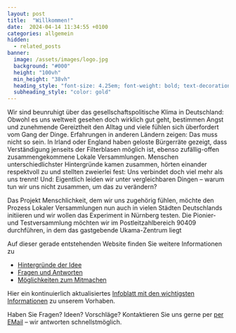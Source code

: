 ```yaml
---
layout: post
title:  "Willkommen!"
date:  2024-04-14 11:34:55 +0100
categories: allgemein
hidden:
  - related_posts
banner:
  image: /assets/images/logo.jpg
  background: "#000"
  height: "100vh"
  min_height: "38vh"
  heading_style: "font-size: 4.25em; font-weight: bold; text-decoration: underline"
  subheading_style: "color: gold"
---
```



Wir sind beunruhigt über das gesellschaftspolitische Klima in Deutschland: Obwohl es uns weltweit gesehen doch wirklich gut geht, 
bestimmen Angst und zunehmende Gereiztheit den Alltag und viele fühlen sich überfordert vom Gang der Dinge. Erfahrungen in anderen 
Ländern zeigen: Das muss nicht so sein. In Irland oder England haben geloste Bürgerräte gezeigt, dass Verständigung jenseits der 
Filterblasen möglich ist, ebenso zufällig-offen zusammengekommene Lokale Versammlungen. Menschen unterschiedlichster Hintergründe 
kamen zusammen, hörten einander respektvoll zu und stellten zweierlei fest: Uns verbindet doch viel mehr als uns trennt! Und: 
Eigentlich leiden wir unter vergleichbaren Dingen – warum tun wir uns nicht zusammen, um das zu verändern?


Das Projekt Menschlichkeit, dem wir uns zugehörig fühlen, möchte den Prozess Lokaler Versammlungen nun auch in vielen 
Städten Deutschlands initiieren und wir wollen das Experiment in Nürnberg testen. Die Pionier- und Testversammlung möchten 
wir im Postleitzahlbereich 90409 durchführen, in dem das gastgebende Ukama-Zentrum liegt

 

Auf dieser gerade entstehenden Website finden Sie weitere Informationen zu

 
- [Hintergründe der Idee](/hintergruende)
- [Fragen und Antworten](/fragen-antworten)
- [Möglichkeiten zum Mitmachen](/mitmachen)

 

Hier ein kontinuierlich aktualisiertes [Infoblatt mit den wichtigsten Informationen](/assets/Infoblatt.pdf) zu unserem Vorhaben.

 

Haben Sie Fragen? Ideen? Vorschläge? Kontaktieren Sie uns gerne per [per EMail](promensch_nue@mail.de) – wir antworten schnellstmöglich.



